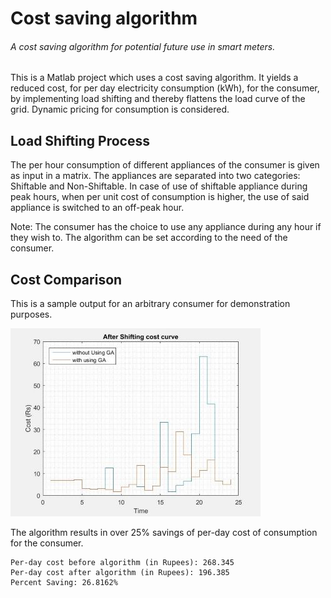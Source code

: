 # Cost saving algorithm
###### A cost saving algorithm for potential future use in smart meters.

This is a Matlab project which uses a cost saving algorithm. 
It yields a reduced cost, for per day electricity consumption (kWh), for the consumer, by implementing load shifting and thereby flattens the load
curve of the grid. Dynamic pricing for consumption is considered.

## Load Shifting Process
The per hour consumption of different appliances of the consumer is given as input in a matrix.
The appliances are separated into two categories: Shiftable and Non-Shiftable.
In case of use of shiftable appliance during peak hours, when per unit cost of consumption is higher, the use of said appliance
is switched to an off-peak hour.

Note: The consumer has the choice to use any appliance during any hour if they wish to. The algorithm can be set according to the need of the consumer.

## Cost Comparison
This is a sample output for an arbitrary consumer for demonstration purposes.

![](Images/Cost_Curve.JPG)

The algorithm results in over 25% savings of per-day cost of consumption for the consumer.

    Per-day cost before algorithm (in Rupees): 268.345
    Per-day cost after algorithm (in Rupees): 196.385
    Percent Saving: 26.8162%
